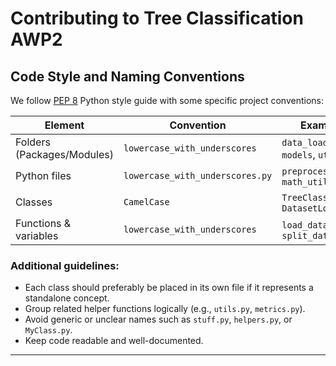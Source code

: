# Contributing to Tree Classification AWP2

## Code Style and Naming Conventions

We follow [PEP 8](https://peps.python.org/pep-0008/) Python style guide with some specific project conventions:

| Element                    | Convention                  | Examples                         |
|----------------------------|-----------------------------|---------------------------------|
| Folders (Packages/Modules) | `lowercase_with_underscores` | `data_loader`, `models`, `utils` |
| Python files             | `lowercase_with_underscores.py` | `preprocessing.py`, `math_utils.py` |
| Classes                 | `CamelCase`                 | `TreeClassifier`, `DatasetLoader` |
| Functions & variables    | `lowercase_with_underscores` | `load_data()`, `split_dataset()`  |

### Additional guidelines:

- Each class should preferably be placed in its own file if it represents a standalone concept.
- Group related helper functions logically (e.g., `utils.py`, `metrics.py`).
- Avoid generic or unclear names such as `stuff.py`, `helpers.py`, or `MyClass.py`.
- Keep code readable and well-documented.

---
